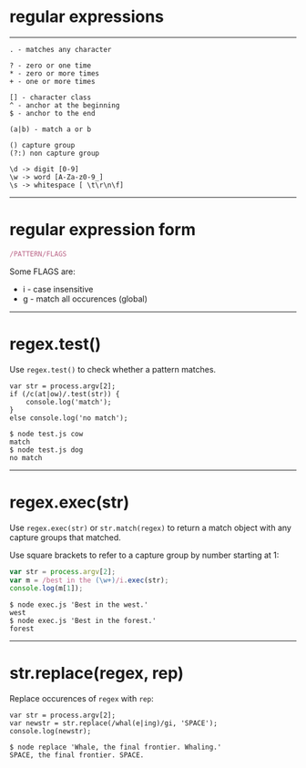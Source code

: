# regular expressions

---

```
. - matches any character

? - zero or one time
* - zero or more times
+ - one or more times

[] - character class
^ - anchor at the beginning
$ - anchor to the end

(a|b) - match a or b

() capture group
(?:) non capture group

\d -> digit [0-9]
\w -> word [A-Za-z0-9_]
\s -> whitespace [ \t\r\n\f]
```

---
# regular expression form

``` js
/PATTERN/FLAGS
```

Some FLAGS are:

* i - case insensitive
* g - match all occurences (global)

---
# regex.test()

Use `regex.test()` to check whether a pattern matches.

```
var str = process.argv[2];
if (/c(at|ow)/.test(str)) {
    console.log('match');
}
else console.log('no match');
```

```
$ node test.js cow
match
$ node test.js dog
no match
```

---
# regex.exec(str)

Use `regex.exec(str)` or `str.match(regex)` to return a match object
with any capture groups that matched.

Use square brackets to refer to a capture group by number
starting at 1:

``` js
var str = process.argv[2];
var m = /best in the (\w+)/i.exec(str);
console.log(m[1]);
````

```
$ node exec.js 'Best in the west.'
west
$ node exec.js 'Best in the forest.'
forest
```

---
# str.replace(regex, rep)

Replace occurences of `regex` with `rep`:

```
var str = process.argv[2];
var newstr = str.replace(/whal(e|ing)/gi, 'SPACE');
console.log(newstr);
```

```
$ node replace 'Whale, the final frontier. Whaling.'
SPACE, the final frontier. SPACE.
```
